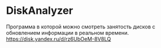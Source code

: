 # DiskAnalyzer
Программа в которой можно смотреть занятость дисков с обновлением информации в реальном времени.
https://disk.yandex.ru/d/rz6UbOeM-8V8LQ
